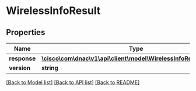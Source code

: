 # WirelessInfoResult

## Properties
Name | Type | Description | Notes
------------ | ------------- | ------------- | -------------
**response** | [**\cisco\com\dnac\v1\api\client\model\WirelessInfoResultResponse**](WirelessInfoResultResponse.md) |  | [optional] 
**version** | **string** |  | [optional] 

[[Back to Model list]](../README.md#documentation-for-models) [[Back to API list]](../README.md#documentation-for-api-endpoints) [[Back to README]](../README.md)



